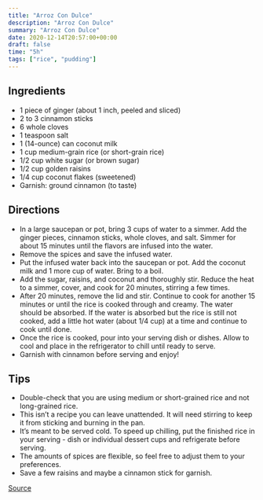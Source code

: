 ```yaml
---
title: "Arroz Con Dulce"
description: "Arroz Con Dulce"
summary: "Arroz Con Dulce"
date: 2020-12-14T20:57:00+00:00
draft: false
time: "5h"
tags: ["rice", "pudding"]
---
```


## Ingredients

- 1 piece of ginger (about 1 inch, peeled and sliced)
- 2 to 3 cinnamon sticks
- 6 whole cloves
- 1 teaspoon salt
- 1 (14-ounce) can coconut milk
- 1 cup medium-grain rice (or short-grain rice)
- 1/2 cup white sugar (or brown sugar)
- 1/2 cup golden raisins
- 1/4 cup coconut flakes (sweetened)
- Garnish: ground cinnamon (to taste)

## Directions


- In a large saucepan or pot, bring 3 cups of water to a simmer. Add the ginger pieces, cinnamon sticks, whole cloves, and salt. Simmer for about 15 minutes until the flavors are infused into the water.
- Remove the spices and save the infused water.
- Put the infused water back into the saucepan or pot. Add the coconut milk and 1 more cup of water. Bring to a boil.
- Add the sugar, raisins, and coconut and thoroughly stir. Reduce the heat to a simmer, cover, and cook for 20 minutes, stirring a few times.
- After 20 minutes, remove the lid and stir. Continue to cook for another 15 minutes or until the rice is cooked through and creamy. The water should be absorbed. If the water is absorbed but the rice is still not cooked, add a little hot water (about 1/4 cup) at a time and continue to cook until done.
- Once the rice is cooked, pour into your serving dish or dishes. Allow to cool and place in the refrigerator to chill until ready to serve.
- Garnish with cinnamon before serving and enjoy!

## Tips

- Double-check that you are using medium or short-grained rice and not long-grained rice.
- This isn’t a recipe you can leave unattended. It will need stirring to keep it from sticking and burning in the pan.
- It’s meant to be served cold. To speed up chilling, put the finished rice in your serving - dish or individual dessert cups and refrigerate before serving.
- The amounts of spices are flexible, so feel free to adjust them to your preferences.
- Save a few raisins and maybe a cinnamon stick for garnish.

[Source](https://www.thespruceeats.com/puerto-rican-rice-pudding-recipe-2137868)



